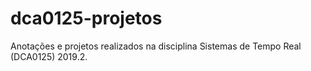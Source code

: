 # dca0125-projetos
Anotações e projetos realizados na disciplina Sistemas de Tempo Real (DCA0125) 2019.2.
